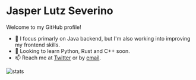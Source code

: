 # Jasper Lutz Severino 
Welcome to my GitHub profile!
- 🔭 I focus primarly on Java backend, but I'm also working into improving my frontend skills. 
- 🌱 Looking to learn Python, Rust and C++ soon.
- 📫 Reach me at [Twitter](https://twitter.com/LutzSeverino) or by [email](mailto:jasperlutzseverino@gmail.com).

![stats](https://github-readme-stats.vercel.app/api?username=Frequential&show_icons=true&theme=city_lights&custom_title=Estad%C3%ADsticas&border_color=2b3138) 

<!--
**Frequential/frequential** is a ✨ _special_ ✨ repository because its `README.md` (this file) appears on your GitHub profile.

Here are some ideas to get you started:

- 🔭 I’m currently working on ...
- 🌱 I’m currently learning ...
- 👯 I’m looking to collaborate on ...
- 🤔 I’m looking for help with ...
- 💬 Ask me about ...
- 📫 How to reach me: ... 
- ⚡ Fun fact: ...
-->
